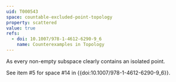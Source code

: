 ```yaml
---
uid: T000543
space: countable-excluded-point-topology
property: scattered
value: true
refs:
  - doi: 10.1007/978-1-4612-6290-9_6
    name: Counterexamples in Topology
---
```

As every non-empty subspace clearly contains an isolated point.

See item #5 for space #14 in {{doi:10.1007/978-1-4612-6290-9_6}}.
